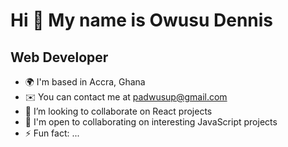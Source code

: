 Hi 👋 My name is Owusu Dennis
=============================
Web Developer
-------------

- 🌍  I'm based in Accra, Ghana
- ✉️  You can contact me at [padwusup@gmail.com](mailto:padwusup@gmail.com)
- 💞️ I’m looking to collaborate on React projects
- 🤝  I'm open to collaborating on interesting JavaScript projects
- ⚡ Fun fact: ...


<!--

Web Developer
-------------

**til2to/til2to** is a ✨ _special_ ✨ repository because its `README.md` (this file) appears on your GitHub profile.

Here are some ideas to get you started:



- 🔭 I’m currently working on ...
- 🌱 I’m currently learning ...
- 👯 I’m looking to collaborate on ...
- 🤔 I’m looking for help with ...
- 💬 Ask me about ...
- 📫 How to reach me: ...
- 😄 Pronouns: ...

-->
